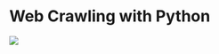 # Web Crawling with Python
<img src="https://blog.apify.com/content/images/2022/05/web_crawling.jpg">
